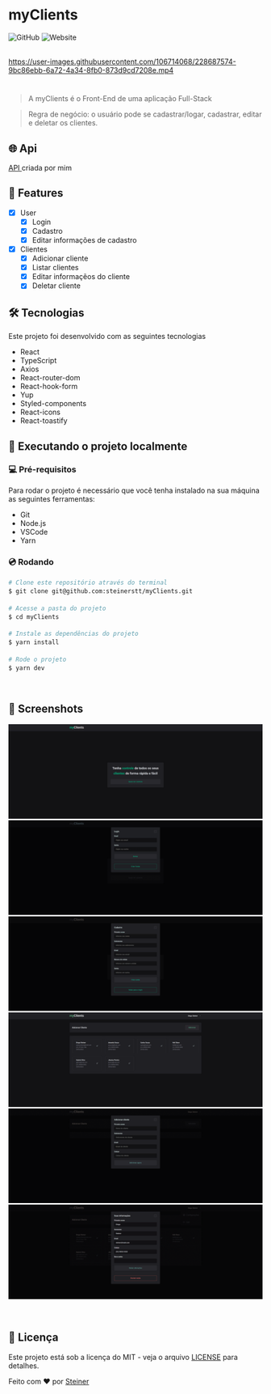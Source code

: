 #  myClients

![GitHub](https://img.shields.io/github/license/steinerstt/myClients?style=for-the-badge)
![Website](https://img.shields.io/website?color=gree&label=Status&style=for-the-badge&up_message=finalizado&url=https://github.com/steinerstt/myClients)
<br><br>


https://user-images.githubusercontent.com/106714068/228687574-9bc86ebb-6a72-4a34-8fb0-873d9cd7208e.mp4
#
> A myClients é o Front-End de uma aplicação Full-Stack

> Regra de negócio: o usuário pode se cadastrar/logar, cadastrar, editar e deletar os clientes.

## 🌐 Api
<a href="https://github.com/steinerstt/api-myClients" target="_blank"> API </a> criada por mim 

## 📌 Features
- [x] User
  -[x] Login
  -[x] Cadastro
  -[x] Editar informações de cadastro
- [x] Clientes
  - [X] Adicionar cliente
  - [x] Listar clientes
  - [x] Editar informaçẽos do cliente
  - [X] Deletar cliente
  
## 🛠️ Tecnologias
 Este projeto foi desenvolvido com as seguintes tecnologias
- React
- TypeScript
- Axios
- React-router-dom
- React-hook-form
- Yup
- Styled-components
- React-icons
- React-toastify

## 🚀 Executando o projeto localmente

### 💻 Pré-requisitos
Para rodar o projeto é necessário que você tenha instalado na sua máquina as seguintes ferramentas:
- Git
- Node.js
- VSCode
- Yarn

### 💿 Rodando
```bash
# Clone este repositório através do terminal
$ git clone git@github.com:steinerstt/myClients.git

# Acesse a pasta do projeto
$ cd myClients

# Instale as dependências do projeto 
$ yarn install

# Rode o projeto
$ yarn dev
```

<br>

## 📸 Screenshots

![Home](https://github.com/steinerstt/screenshots-projects/blob/main/myClients/home.png?raw=true)
![Página inicial - modal de login](https://github.com/steinerstt/screenshots-projects/blob/main/myClients/home-modal-login.png?raw=true)
![Página inicial - modal de cadastro](https://github.com/steinerstt/screenshots-projects/blob/main/myClients/home-modal-register.png?raw=true)
![Página de clientes - listagem](https://github.com/steinerstt/screenshots-projects/blob/main/myClients/clients-list.png?raw=true)
![Modal -  adicionar cliente](https://github.com/steinerstt/screenshots-projects/blob/main/myClients/clients-modal-add-client.png?raw=true)
![Modal - editar informações do usuário](https://github.com/steinerstt/screenshots-projects/blob/main/myClients/modal-configuration-user.png?raw=true)

<br>

## 📄 Licença
Este projeto está sob a licença do MIT - veja o arquivo [LICENSE](https://github.com/steinerstt/myClients/blob/main/LICENSE) para detalhes.

Feito com ❤ por [Steiner](https://github.com/steinerstt)
